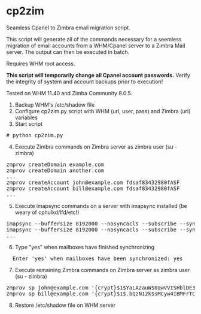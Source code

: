 cp2zim
======

Seamless Cpanel to Zimbra email migration script.

This script will generate all of the commands necessary for a seemless migration of email accounts from a WHM/Cpanel server to a Zimbra Mail server. The output can then be executed in batch. 

Requires WHM root access. 

<b>This script will temporarily change all Cpanel account passwords.</b> Verify the integrity of system and account backups prior to execution!

Tested on WHM 11.40 and Zimba Community 8.0.5.

1. Backup WHM's /etc/shadow file 
2. Configure cp2zim.py script with WHM (url, user, pass) and Zimbra (url) variables
3. Start script
<pre># python cp2zim.py</pre>
4. Execute Zimbra commands on Zimbra server as zimbra user (su - zimbra)
<pre>
zmprov createDomain example.com
zmprov createDomain another.com
...
zmprov createAccount john@example.com fdsaf83432980fASF
zmprov createAccount bill@example.com fdsaf83432980fASF
...
</pre>
5. Execute imapsync commands on a server with imapsync installed (be weary of cphulkd/lfd/etc!)
<pre>
imapsync --buffersize 8192000 --nosyncacls --subscribe --syncinternaldates --host1 whm.example.com --user1 john@example.com --password1 fdsaf83432980fASF --ssl1 --port1 993 --host2 zimbra.example.com --user2 john@example.com --password2 fdsaf83432980fASF -ssl2 --port2 993 --noauthmd5
imapsync --buffersize 8192000 --nosyncacls --subscribe --syncinternaldates --host1 whm.example.com --user1 bill@example.com --password1 fdsaf83432980fASF --ssl1 --port1 993 --host2 zimbra.example.com --user2 bill@example.com --password2 fdsaf83432980fASF -ssl2 --port2 993 --noauthmd5
...
</pre>
6. Type "yes" when mailboxes have finished synchronizing
<pre>
  Enter 'yes' when mailboxes have been synchronized: yes
</pre>
7. Execute remaining Zimbra commands on Zimbra server as zimbra user (su - zimbra)
<pre>
zmprov sp john@example.com '{crypt}$1$YaLAzauW$0qwVVISHblDE3Igx6HDic.'
zmprov sp bill@example.com '{crypt}$1$.bQzN12k$sMCyw4IBMFrTCvkiPBu8H/'
</pre>
8. Restore /etc/shadow file on WHM server
